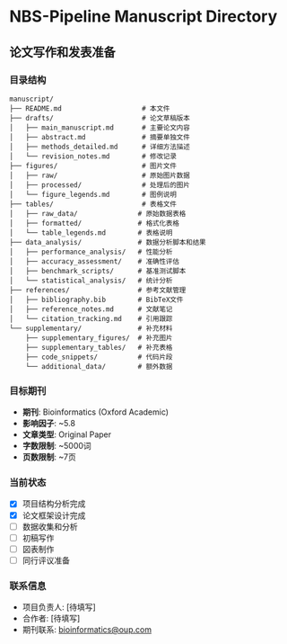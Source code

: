 # NBS-Pipeline Manuscript Directory

## 论文写作和发表准备

### 目录结构

```
manuscript/
├── README.md                    # 本文件
├── drafts/                      # 论文草稿版本
│   ├── main_manuscript.md       # 主要论文内容
│   ├── abstract.md              # 摘要单独文件  
│   ├── methods_detailed.md      # 详细方法描述
│   └── revision_notes.md        # 修改记录
├── figures/                     # 图片文件
│   ├── raw/                     # 原始图片数据
│   ├── processed/               # 处理后的图片
│   └── figure_legends.md        # 图例说明
├── tables/                      # 表格文件
│   ├── raw_data/               # 原始数据表格
│   ├── formatted/              # 格式化表格
│   └── table_legends.md        # 表格说明
├── data_analysis/              # 数据分析脚本和结果
│   ├── performance_analysis/   # 性能分析
│   ├── accuracy_assessment/    # 准确性评估
│   ├── benchmark_scripts/      # 基准测试脚本
│   └── statistical_analysis/   # 统计分析
├── references/                 # 参考文献管理
│   ├── bibliography.bib        # BibTeX文件
│   ├── reference_notes.md      # 文献笔记
│   └── citation_tracking.md    # 引用跟踪
└── supplementary/              # 补充材料
    ├── supplementary_figures/  # 补充图片
    ├── supplementary_tables/   # 补充表格
    ├── code_snippets/          # 代码片段
    └── additional_data/        # 额外数据
```

### 目标期刊
- **期刊**: Bioinformatics (Oxford Academic)
- **影响因子**: ~5.8
- **文章类型**: Original Paper
- **字数限制**: ~5000词
- **页数限制**: ~7页

### 当前状态
- [x] 项目结构分析完成
- [x] 论文框架设计完成
- [ ] 数据收集和分析
- [ ] 初稿写作
- [ ] 図表制作
- [ ] 同行评议准备

### 联系信息
- 项目负责人: [待填写]
- 合作者: [待填写]
- 期刊联系: bioinformatics@oup.com